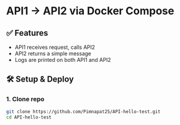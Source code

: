 # API1 -> API2 via Docker Compose

## ✅ Features
- API1 receives request, calls API2
- API2 returns a simple message
- Logs are printed on both API1 and API2

## 🛠️ Setup & Deploy

### 1. Clone repo
```bash
git clone https://github.com/Pimnapat25/API-hello-test.git
cd API-hello-test
